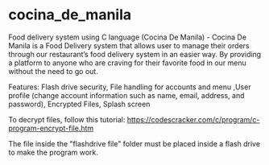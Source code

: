 # cocina_de_manila
Food delivery system using C language (Cocina De Manila) - Cocina De Manila is a Food Delivery system that allows user to manage their orders through our restaurant’s food delivery system in an easier way. By providing a platform to anyone who are craving for their favorite food in our menu without the need to go out. 

Features: 
Flash drive security, File handling for accounts and menu ,User profile (change account information such as name, email, address, and password), Encrypted Files, Splash screen

To decrypt files, follow this tutorial:
https://codescracker.com/c/program/c-program-encrypt-file.htm

The file inside the "flashdrive file" folder must be placed inside a flash drive to make the program work.

